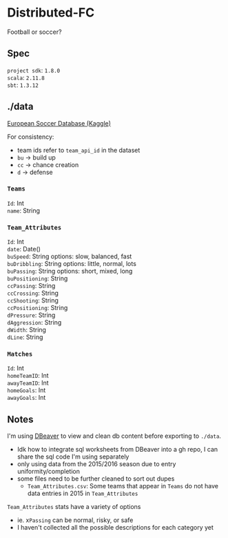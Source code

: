 # Distributed-FC
Football or soccer? 

## Spec
`project sdk`: `1.8.0` <br />
`scala`: `2.11.8` <br />
`sbt`: `1.3.12`

## ./data
[European Soccer Database (Kaggle)](https://www.kaggle.com/datasets/hugomathien/soccer?resource=download)

For consistency:
 * team ids refer to `team_api_id` in the dataset
 * `bu` -> build up
 * `cc` -> chance creation
 * `d` -> defense

### `Teams`
`Id`: Int <br/>
`name`: String

### `Team_Attributes`
`Id`: Int <br/>
`date`: Date() <br/>
`buSpeed`: String options: slow, balanced, fast<br/>
`buDribbling`: String options: little, normal, lots<br/>
`buPassing`: String options: short, mixed, long<br/>
`buPositioning`: String <br/>
`ccPassing`: String <br/>
`ccCrossing`: String <br/>
`ccShooting`: String <br/>
`ccPositioning`: String <br/>
`dPressure`: String <br/>
`dAggression`: String <br/>
`dWidth`: String <br/>
`dLine`: String <br/>

### `Matches`
`Id`: Int <br/>
`homeTeamID`: Int <br/>
`awayTeamID`: Int <br/>
`homeGoals`: Int <br/>
`awayGoals`: Int


## Notes
I'm using [DBeaver](https://dbeaver.io/) to view and clean db content before exporting to `./data`.
* Idk how to integrate sql worksheets from DBeaver into a gh repo, I can share the sql code I'm using separately
* only using data from the 2015/2016 season due to entry uniformity/completion
* some files need to be further cleaned to sort out dupes 
  * `Team_Attributes.csv`: Some teams that appear in `Teams` do not have data entries in 2015 in `Team_Attributes`
  
`Team_Attributes` stats have a variety of options
* ie. x`Passing` can be normal, risky, or safe
* I haven't collected all the possible descriptions for each category yet
